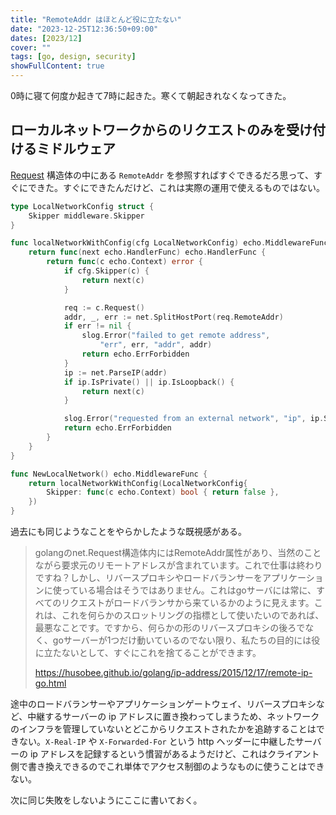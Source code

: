 ```yaml
---
title: "RemoteAddr はほとんど役に立たない"
date: "2023-12-25T12:36:50+09:00"
dates: [2023/12]
cover: ""
tags: [go, design, security]
showFullContent: true
---
```


0時に寝て何度か起きて7時に起きた。寒くて朝起きれなくなってきた。

## ローカルネットワークからのリクエストのみを受け付けるミドルウェア

[Request](https://pkg.go.dev/net/http#Request) 構造体の中にある `RemoteAddr` を参照すればすぐできるだろ思って、すぐにできた。すぐにできたんだけど、これは実際の運用で使えるものではない。

```go
type LocalNetworkConfig struct {
	Skipper middleware.Skipper
}

func localNetworkWithConfig(cfg LocalNetworkConfig) echo.MiddlewareFunc {
	return func(next echo.HandlerFunc) echo.HandlerFunc {
		return func(c echo.Context) error {
			if cfg.Skipper(c) {
				return next(c)
			}

			req := c.Request()
			addr, _, err := net.SplitHostPort(req.RemoteAddr)
			if err != nil {
				slog.Error("failed to get remote address",
					"err", err, "addr", addr)
				return echo.ErrForbidden
			}
			ip := net.ParseIP(addr)
			if ip.IsPrivate() || ip.IsLoopback() {
				return next(c)
			}

			slog.Error("requested from an external network", "ip", ip.String())
			return echo.ErrForbidden
		}
	}
}

func NewLocalNetwork() echo.MiddlewareFunc {
	return localNetworkWithConfig(LocalNetworkConfig{
		Skipper: func(c echo.Context) bool { return false },
	})
}
```

過去にも同じようなことをやらかしたような既視感がある。

> golangのnet.Request構造体内にはRemoteAddr属性があり、当然のことながら要求元のリモートアドレスが含まれています。これで仕事は終わりですね？しかし、リバースプロキシやロードバランサーをアプリケーションに使っている場合はそうではありません。これはgoサーバには常に、すべてのリクエストがロードバランサから来ているかのように見えます。これは、これを何らかのスロットリングの指標として使いたいのであれば、最悪なことです。ですから、何らかの形のリバースプロキシの後ろでなく、goサーバーが1つだけ動いているのでない限り、私たちの目的には役に立たないとして、すぐにこれを捨てることができます。
> 
> https://husobee.github.io/golang/ip-address/2015/12/17/remote-ip-go.html

途中のロードバランサーやアプリケーションゲートウェイ、リバースプロキシなど、中継するサーバーの ip アドレスに置き換わってしまうため、ネットワークのインフラを管理していないとどこからリクエストされたかを追跡することはできない。`X-Real-IP` や `X-Forwarded-For` という http ヘッダーに中継したサーバーの ip アドレスを記録するという慣習があるようだけど、これはクライアント側で書き換えできるのでこれ単体でアクセス制御のようなものに使うことはできない。

次に同じ失敗をしないようにここに書いておく。
